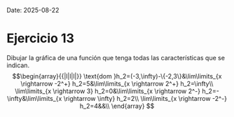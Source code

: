 Date: 2025-08-22

# Ejercicio 13


Dibujar la gráfica de una función que tenga todas las características que se indican.
$$\begin{array}{{|l|l|l|}}
  \text{dom }h_2=(-3,\infty)-\{-2,3\}&\lim\limits_{x \rightarrow -2^+} h_2=5&\lim\limits_{x \rightarrow 2^+} h_2=\infty\\ \lim\limits_{x \rightarrow 3} h_2=0&\lim\limits_{x \rightarrow 2^-} h_2=-\infty&\lim\limits_{x \rightarrow \infty} h_2=2\\ \lim\limits_{x \rightarrow -2^-} h_2=4&&\\ 
\end{array}
$$